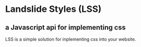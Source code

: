 # Landslide Styles (LSS)
## a Javascript api for implementing css
LSS is a simple solution for inplementing css into your website.

